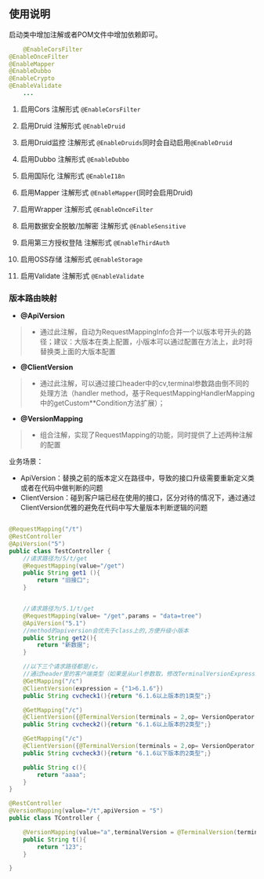 ## 使用说明

启动类中增加注解或者POM文件中增加依赖即可。

```java
    @EnableCorsFilter
@EnableOnceFilter
@EnableMapper
@EnableDubbo
@EnableCrypto
@EnableValidate
    ...
```

1. 启用Cors 注解形式 `@EnableCorsFilter`

2. 启用Druid 注解形式 `@EnableDruid`

3. 启用Druid监控 注解形式 `@EnableDruids`同时会自动启用`@EnableDruid`

4. 启用Dubbo 注解形式 `@EnableDubbo`

5. 启用国际化 注解形式 `@EnableI18n`

6. 启用Mapper 注解形式 `@EnableMapper`(同时会启用Druid)

7. 启用Wrapper 注解形式 `@EnableOnceFilter`

8. 启用数据安全脱敏/加解密 注解形式 `@EnableSensitive`

8. 启用第三方授权登陆 注解形式 `@EnableThirdAuth`

9. 启用OSS存储 注解形式 `@EnableStorage`

10. 启用Validate 注解形式 `@EnableValidate`

### 版本路由映射

- **@ApiVersion**

> * 通过此注解，自动为RequestMappingInfo合并一个以版本号开头的路径；建议：大版本在类上配置，小版本可以通过配置在方法上，此时将替换类上面的大版本配置

- **@ClientVersion**

> * 通过此注解，可以通过接口header中的cv,terminal参数路由倒不同的处理方法（handler method，基于RequestMappingHandlerMapping中的getCustom**Condition方法扩展）；

- **@VersionMapping**

> * 组合注解，实现了RequestMapping的功能，同时提供了上述两种注解的配置


业务场景：

- ApiVersion：替换之前的版本定义在路径中，导致的接口升级需要重新定义类或者在代码中做判断的问题
- ClientVersion：碰到客户端已经在使用的接口，区分对待的情况下，通过通过ClientVersion优雅的避免在代码中写大量版本判断逻辑的问题

```java

@RequestMapping("/t")
@RestController
@ApiVersion("5")
public class TestController {
    //请求路径为/5/t/get
    @RequestMapping(value="/get")
    public String get1 (){
        return "旧接口";
    }


    //请求路径为/5.1/t/get
    @RequestMapping(value= "/get",params = "data=tree")
    @ApiVersion("5.1")
    //method的apiversion会优先于class上的,方便升级小版本
    public String get2(){
        return "新数据";
    }

    //以下三个请求路径都是/c，
    //通过header里的客户端类型（如果是从url参数取，修改TerminalVersionExpression即可）以及版本号路由到不同方法
    @GetMapping("/c")
    @ClientVersion(expression = {"1>6.1.6"})
    public String cvcheck1(){return "6.1.6以上版本的1类型";}

    @GetMapping("/c")
    @ClientVersion({@TerminalVersion(terminals = 2,op= VersionOperator.GT,version = "6.1.6")})
    public String cvcheck2(){return "6.1.6以上版本的2类型";}

    @GetMapping("/c")
    @ClientVersion({@TerminalVersion(terminals = 2,op= VersionOperator.LTE,version = "6.1.6")})
    public String cvcheck3(){return "6.1.6以下版本的2类型";}

    public String c(){
        return "aaaa";
    }
}

```

```java
@RestController
@VersionMapping(value="/t",apiVersion = "5")
public class TController {

    @VersionMapping(value="a",terminalVersion = @TerminalVersion(terminals = 1,op = VersionOperator.EQ,version = "3.0"))
    public String t(){
        return "123";
    }

}
```